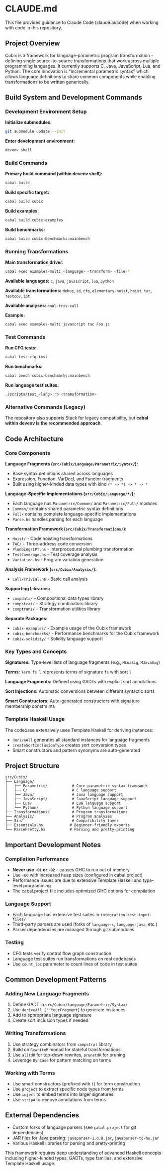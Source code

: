 # CLAUDE.md

This file provides guidance to Claude Code (claude.ai/code) when working with code in this repository.

## Project Overview

Cubix is a framework for language-parametric program transformation - defining single source-to-source transformations that work across multiple programming languages. It currently supports C, Java, JavaScript, Lua, and Python. The core innovation is "incremental parametric syntax" which allows language definitions to share common components while enabling transformations to be written generically.

## Build System and Development Commands

### Development Environment Setup

**Initialize submodules:**
```bash
git submodule update --init
```

**Enter development environment:**
```bash
devenv shell
```

### Build Commands

**Primary build command (within devenv shell):**
```bash
cabal build
```

**Build specific target:**
```bash
cabal build cubix
```

**Build examples:**
```bash
cabal build cubix-examples
```

**Build benchmarks:**
```bash
cabal build cubix-benchmarks:mainbench
```

### Running Transformations

**Main transformation driver:**
```bash
cabal exec examples-multi <language> <transform> <file>*
```

**Available languages:** `c`, `java`, `javascript`, `lua`, `python`

**Available transformations:** `debug`, `id`, `cfg`, `elementary-hoist`, `hoist`, `tac`, `testcov`, `ipt`

**Available analyses:** `anal-triv-call`

**Example:**
```bash
cabal exec examples-multi javascript tac Foo.js
```

### Test Commands

**Run CFG tests:**
```bash
cabal test cfg-test
```

**Run benchmarks:**
```bash
cabal bench cubix-benchmarks:mainbench
```

**Run language test suites:**
```bash
./scripts/test_<lang>.rb <transformation>
```

### Alternative Commands (Legacy)

The repository also supports Stack for legacy compatibility, but **cabal within devenv is the recommended approach**.

## Code Architecture

### Core Components

**Language Fragments (`src/Cubix/Language/Parametric/Syntax/`):**
- Base syntax definitions shared across languages
- Expression, Function, VarDecl, and Functor fragments
- Built using higher-kinded data types with kind `(* -> *) -> * -> *`

**Language-Specific Implementations (`src/Cubix/Language/*/`):**
- Each language has `Parametric/Common/` and `Parametric/Full/` modules
- `Common/` contains shared parametric syntax definitions
- `Full/` contains complete language-specific implementations
- `Parse.hs` handles parsing for each language

**Transformation Framework (`src/Cubix/Transformations/`):**
- `Hoist/` - Code hoisting transformations
- `TAC/` - Three-address code conversion
- `Plumbing/IPT.hs` - Interprocedural plumbing transformation
- `TestCoverage.hs` - Test coverage analysis
- `Variation.hs` - Program variation generation

**Analysis Framework (`src/Cubix/Analysis/`):**
- `Call/Trivial.hs` - Basic call analysis

**Supporting Libraries:**
- `compdata/` - Compositional data types library
- `compstrat/` - Strategy combinators library
- `comptrans/` - Transformation utilities library

**Separate Packages:**
- `cubix-examples/` - Example usage of the Cubix framework
- `cubix-benchmarks/` - Performance benchmarks for the Cubix framework
- `cubix-solidity/` - Solidity language support

### Key Types and Concepts

**Signatures:** Type-level lists of language fragments (e.g., `MLuaSig`, `MJavaSig`)

**Terms:** `Term fs l` represents terms of signature `fs` with sort `l`

**Language Fragments:** Defined using GADTs with explicit sort annotations

**Sort Injections:** Automatic conversions between different syntactic sorts

**Smart Constructors:** Auto-generated constructors with signature membership constraints

### Template Haskell Usage

The codebase extensively uses Template Haskell for deriving instances:
- `deriveAll` generates all standard instances for language fragments
- `createSortInclusionType` creates sort conversion types
- Smart constructors and pattern synonyms are auto-generated

## Project Structure

```
src/Cubix/
├── Language/
│   ├── Parametric/           # Core parametric syntax framework
│   ├── C/                    # C language support
│   ├── Java/                 # Java language support  
│   ├── JavaScript/           # JavaScript language support
│   ├── Lua/                  # Lua language support
│   └── Python/               # Python language support
├── Transformations/          # Program transformations
├── Analysis/                 # Program analyses
├── Sin/                      # Compatibility layer
├── Essentials.hs            # Beginner-friendly exports
└── ParsePretty.hs           # Parsing and pretty-printing
```

## Important Development Notes

### Compilation Performance

- **Never use `-O1` or `-O2`** - causes GHC to run out of memory
- Use `-O0` with increased heap sizes (configured in cabal.project)
- Performance issues are due to extensive Template Haskell and type-level programming
- The cabal.project file includes optimized GHC options for compilation

### Language Support

- Each language has extensive test suites in `integration-test-input-files/`
- Third-party parsers are used (forks of `language-c`, `language-java`, etc.)
- Parser dependencies are managed through git submodules

### Testing

- CFG tests verify control flow graph construction
- Language test suites run transformations on real codebases
- Use `count_loc` parameter to count lines of code in test suites

## Common Development Patterns

### Adding New Language Fragments

1. Define GADT in `src/Cubix/Language/Parametric/Syntax/`
2. Use `deriveAll [''YourFragment]` to generate instances
3. Add to appropriate language signature
4. Create sort inclusion types if needed

### Writing Transformations

1. Use strategy combinators from `compstrat` library
2. Build on `RewriteM` monad for stateful transformations
3. Use `alltdR` for top-down rewrites, `prunetdR` for pruning
4. Leverage `DynCase` for pattern matching on terms

### Working with Terms

- Use smart constructors (prefixed with `i`) for term construction
- Use `project` to extract specific node types from terms
- Use `inject` to embed terms into larger signatures
- Use `stripA` to remove annotations from terms

## External Dependencies

- Custom forks of language parsers (see `cabal.project` for git dependencies)
- JAR files for Java parsing: `javaparser-1.0.8.jar`, `javaparser-to-hs.jar`
- Various Haskell libraries for parsing and pretty-printing

This framework requires deep understanding of advanced Haskell concepts including higher-kinded types, GADTs, type families, and extensive Template Haskell usage.